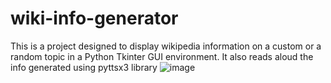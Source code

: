 # wiki-info-generator
This is a project designed to display wikipedia information on a custom or a random topic in a Python Tkinter GUI environment. It also reads aloud the info generated using pyttsx3 library
![image](https://user-images.githubusercontent.com/91486778/181062233-e3922b8a-1483-4b7a-95fa-6b244a5e4018.png)
